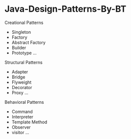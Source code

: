 # Java-Design-Patterns-By-BT

Creational Patterns
- Singleton
- Factory
- Abstract Factory
- Builder
- Prototype
...

Structural Patterns
- Adapter 
- Bridge
- Flyweight
- Decorator
- Proxy
...

Behavioral Patterns
- Command
- Interpreter
- Template Method 
- Observer
- visitor
...

